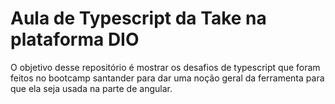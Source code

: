 # Aula de Typescript da Take na plataforma DIO
 

O objetivo desse repositório é mostrar os desafios de typescript que foram feitos no bootcamp santander para dar uma noção geral da ferramenta para que ela seja usada na parte de angular.
  
